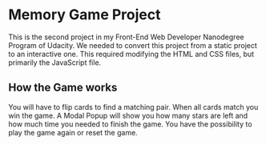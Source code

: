 # Memory Game Project

This is the second project in my Front-End Web Developer Nanodegree Program of Udacity. We needed to convert this project from a static project to an interactive one. This required modifying the HTML and CSS files, but primarily the JavaScript file.

## How the Game works

You will have to flip cards to find a matching pair. When all cards match you win the game. A Modal Popup will show you how many stars are left and how much time you needed to finish the game. You have the possibility to play the game again or reset the game.








